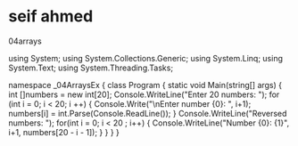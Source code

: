 # seif ahmed
04arrays

using System;
using System.Collections.Generic;
using System.Linq;
using System.Text;
using System.Threading.Tasks;

namespace _04ArraysEx
{
    class Program
    {
        static void Main(string[] args)
        {
            int []numbers = new int[20];
            Console.WriteLine("Enter 20 numbers: ");
            for (int i = 0; i < 20; i ++)
            {
                Console.Write("\nEnter number {0}: ", i+1);
                numbers[i] = int.Parse(Console.ReadLine());
            }
            Console.WriteLine("Reversed numbers: ");
            for(int i = 0; i < 20 ; i++)
            {
                Console.WriteLine("Number {0}: {1}", i+1, numbers[20 - i - 1]);
            }
        }
    }
}

